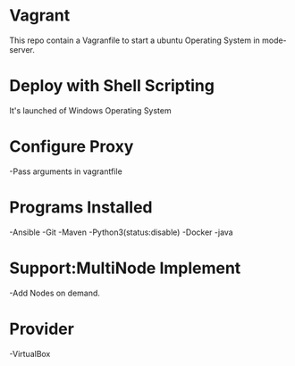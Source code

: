 # Vagrant
This repo contain a Vagranfile to start a ubuntu Operating System in mode-server.
# Deploy with Shell Scripting
It's launched of Windows Operating System
# Configure Proxy
-Pass arguments in vagrantfile
# Programs Installed
-Ansible
-Git
-Maven
-Python3(status:disable)
-Docker
-java
# Support:MultiNode Implement
-Add Nodes on demand.
# Provider
-VirtualBox
